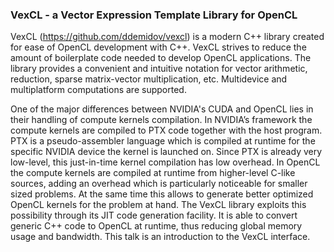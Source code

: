 ### VexCL - a Vector Expression Template Library for OpenCL


VexCL (https://github.com/ddemidov/vexcl) is a modern C++ library created for
ease of OpenCL development with C++.  VexCL strives to reduce the amount of
boilerplate code needed to develop OpenCL applications. The library provides a
convenient and intuitive notation for vector arithmetic, reduction, sparse
matrix-vector multiplication, etc.  Multidevice and multiplatform computations
are supported.

One of the major differences between NVIDIA's CUDA and OpenCL lies in their
handling of compute kernels compilation. In NVIDIA’s framework the compute
kernels are compiled to PTX code together with the host program. PTX is a
pseudo-assembler language which is compiled at runtime for the specific NVIDIA
device the kernel is launched on. Since PTX is already very low-level, this
just-in-time kernel compilation has low overhead.  In OpenCL the compute
kernels are compiled at runtime from higher-level C-like sources, adding an
overhead which is particularly noticeable for smaller sized problems. At the
same time this allows to generate better optimized OpenCL kernels for the
problem at hand.  The VexCL library exploits this possibility through its JIT
code generation facility. It is able to convert generic C++ code to OpenCL at
runtime, thus reducing global memory usage and bandwidth.  This talk is an
introduction to the VexCL interface.
